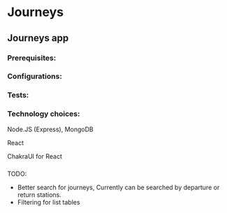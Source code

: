 # Journeys

## Journeys app

### Prerequisites: 

### Configurations:

### Tests:

### Technology choices:
Node.JS (Express), MongoDB

React

ChakraUI for React


###
TODO:
   - Better search for journeys, Currently can be searched by departure or return stations.
   - Filtering for list tables
